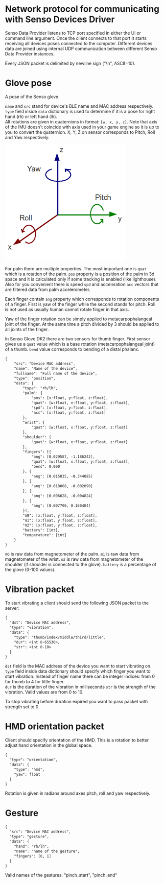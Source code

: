 # Network protocol for communicating with Senso Devices Driver

Senso Data Provider listens to TCP port specified in either the UI or command line argument. Once the client connects to that port it starts receiving all devices poses connected to the computer. Different devices data are joined using internal UDP communication between different Senso Data Provider instances.

Every JSON packet is delimited by newline sign ("\n", ASCII=10).

# Glove pose

A pose of the Senso glove.  

`name` and `src` stand for device's BLE name and MAC address respectively. `type` field inside `data` dictionary is used to determine if it is a pose for right hand (rh) or left hand (lh).  
All rotations are given in quaternions in format: `[w, x, y, z]`. Note that axis of the IMU doesn't coincide with axis used in your game engine so it is up to you to convert the quaternion.
X, Y, Z on sensor corresponds to Pitch, Roll and Yaw respectively.

![Pitch Roll Yaw](img/roll_pitch_yaw.png)

For palm there are multiple properties. The most important one is `quat` which is a rotation of the palm. `pos` property is a position of the palm in 3d space and it is calculated only if some tracking is enabled (like lighthouse).
Also for you convenient there is speed `spd` and acceleration `acc` vectors that are filtered data from palm accelerometer.

Each finger contain `ang` property which corresponds to rotation components of a finger. First is yaw of the finger while the second stands for pitch. Roll is not used as usually human cannot rotate finger in that axis.

Yaw of the finger rotation can be simply applied to metacarpophalangeal joint of the finger. At the same time a pitch divided by 3 should be applied to all joints of the finger.

In Senso Glove DK2 there are two sensors for thumb finger. First sensor gives us a `quat` value which is a base rotation (metacarpophalangeal joint) of a thumb. `bend` value corresponds to bending of a distal phalanx.

```
{
	"src": "Device MAC address",
	"name": "Name of the device",
	"fullname": "Full name of the device",
	"type": "position",
	"data": {
		"type": "rh/lh",
		"palm": {
			"pos": [x:float, y:float, z:float],
			"quat": [w:float, x:float, y:float, z:float],
			"spd": [x:float, y:float, z:float],
			"acc": [x:float, y:float, z:float]
		},
		"wrist": {
			"quat": [w:float, x:float, y:float, z:float]
		},
		"shoulder": {
			"quat": [w:float, x:float, y:float, z:float]
		},
		"fingers": [{
			"ang": [0.029587, -1.186242],
			"quat": [w:float, x:float, y:float, z:float],
			"bend": 0.000
		}, {
			"ang": [0.015035, -0.344085]
		}, {
			"ang": [0.018008, -0.002090]
		}, {
			"ang": [0.006028, -0.004824]
		}, {
			"ang": [0.007790, 0.160404]
		}],
		"m0": [x:float, y:float, z:float],
		"m1": [x:float, y:float, z:float],
		"m2": [x:float, y:float, z:float],
		"battery": [int],
		"temperature": [int]
	}
}
```

`m0` is raw data from magnetometer of the palm. `m1` is raw data from magnetometer of the wrist. `m2` is raw data from magnetometer of the shoulder (if shoulder is connected to the glove).
`battery` is a percentage of the glove (0-100 values).

# Vibration packet

To start vibrating a client should send the following JSON packet to the server:

```
{
  "dst": "Device MAC address",
  "type": "vibration",
  "data": {
    "type": "thumb/index/middle/third/little",
    "dur": <int 0-65536>,
    "str": <int 0-10>
  }
}
```

`dst` field is the MAC address of the device you want to start vibrating on.  
`type` field inside data dictionary should specify which finger you want to start vibration. Instead of finger name there can be integer indices: from 0 for thumb to 4 for little finger.  
`dur` is the duration of the vibration in milliseconds
`str` is the strength of the vibration. Valid values are from 0 to 10.

To stop vibrating before duration expired you want to pass packet with strength set to 0.

# HMD orientation packet

Client should specify orientation of the HMD. This is a rotation to better adjust hand orientation in the global space.

```
{
  "type": "orientation",
  "data": {
    "type": "hmd",
    "yaw": float
  }
}
```

Rotation is given in radians around axes pitch, roll and yaw respectively.

# Gesture

```
{
  "src": "Device MAC address",
  "type": "gesture",
  "data": {
    "hand": "rh/lh",
    "name": "name of the gesture",
    "fingers": [0, 1]
  }
}
```

Valid names of the gestures: "pinch_start", "pinch_end"

